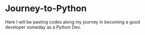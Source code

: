 # Journey-to-Python
Here I will be pasting codes along my journey in becoming a good developer someday as a Python Dev. 
